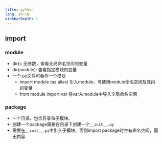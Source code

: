 ```yaml
---
title: python
lang: zh-CN
sidebarDepth: 1
---
```


## import
### module
* dir(): 无参数，查看全局命名空间的变量
* dir(module): 查看指定模块的变量
* 一个.py文件可看作一个模块
    * import module (as alias) 引入module，可使用module命名空间及其内的变量
    * from module import var 将var从module中导入全局命名空间

### package
* 一个目录，包含目录和子模块。
* 创建一个package需要在目录下创建一个`__init__.py`
* 需要在`__init__.py`中引入子模块，否则import package时空有命名空间，而无内容
